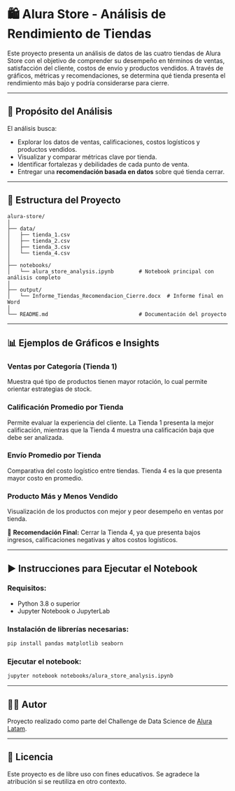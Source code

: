 # 🛍️ Alura Store - Análisis de Rendimiento de Tiendas

Este proyecto presenta un análisis de datos de las cuatro tiendas de Alura Store con el objetivo de comprender su desempeño en términos de ventas, satisfacción del cliente, costos de envío y productos vendidos. A través de gráficos, métricas y recomendaciones, se determina qué tienda presenta el rendimiento más bajo y podría considerarse para cierre.

---

## 🎯 Propósito del Análisis

El análisis busca:

- Explorar los datos de ventas, calificaciones, costos logísticos y productos vendidos.
- Visualizar y comparar métricas clave por tienda.
- Identificar fortalezas y debilidades de cada punto de venta.
- Entregar una **recomendación basada en datos** sobre qué tienda cerrar.

---

## 📁 Estructura del Proyecto

```
alura-store/
│
├── data/
│   ├── tienda_1.csv
│   ├── tienda_2.csv
│   ├── tienda_3.csv
│   └── tienda_4.csv
│
├── notebooks/
│   └── alura_store_analysis.ipynb        # Notebook principal con análisis completo
│
├── output/
│   └── Informe_Tiendas_Recomendacion_Cierre.docx  # Informe final en Word
│
└── README.md                             # Documentación del proyecto
```

---

## 📊 Ejemplos de Gráficos e Insights

### Ventas por Categoría (Tienda 1)
Muestra qué tipo de productos tienen mayor rotación, lo cual permite orientar estrategias de stock.

### Calificación Promedio por Tienda
Permite evaluar la experiencia del cliente. La Tienda 1 presenta la mejor calificación, mientras que la Tienda 4 muestra una calificación baja que debe ser analizada.

### Envío Promedio por Tienda
Comparativa del costo logístico entre tiendas. Tienda 4 es la que presenta mayor costo en promedio.

### Producto Más y Menos Vendido
Visualización de los productos con mejor y peor desempeño en ventas por tienda.

📌 **Recomendación Final:** Cerrar la Tienda 4, ya que presenta bajos ingresos, calificaciones negativas y altos costos logísticos.

---

## ▶️ Instrucciones para Ejecutar el Notebook

### Requisitos:
- Python 3.8 o superior
- Jupyter Notebook o JupyterLab

### Instalación de librerías necesarias:
```bash
pip install pandas matplotlib seaborn
```

### Ejecutar el notebook:
```bash
jupyter notebook notebooks/alura_store_analysis.ipynb
```

---

## 👩‍💻 Autor

Proyecto realizado como parte del Challenge de Data Science de [Alura Latam](https://www.aluracursos.com/).

---

## 📌 Licencia

Este proyecto es de libre uso con fines educativos. Se agradece la atribución si se reutiliza en otro contexto.

